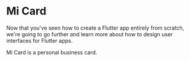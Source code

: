 # Mi Card

Now that you've seen how to create a Flutter app entirely from scratch, we're going to go further and learn more about how to design user interfaces for Flutter apps.

Mi Card is a personal business card. 
